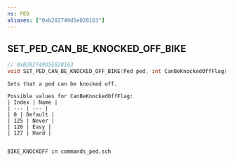 ```yaml
---
ns: PED
aliases: ["0xb282749d5e028163"]
---
```

## SET_PED_CAN_BE_KNOCKED_OFF_BIKE

```c
// 0xB282749D5E028163
void SET_PED_CAN_BE_KNOCKED_OFF_BIKE(Ped ped, int CanBeKnockedOffFlag);
```

```
Sets that a ped can be knocked off.

Possible values for CanBeKnockedOffFlag:
| Index | Name |
| --- | --- |
| 0 | Default |
| 125 | Never |
| 126 | Easy |
| 127 | Hard |


BIKE_KNOCKOFF in commands_ped.sch
```
